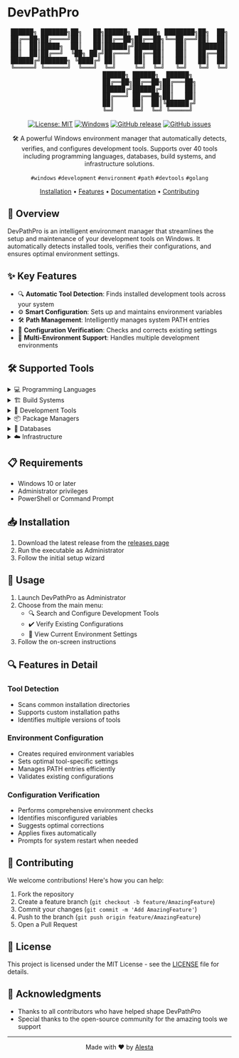 # DevPathPro

<div align="center">

<pre align="center">
██████╗ ███████╗██╗   ██╗██████╗  █████╗ ████████╗██╗  ██╗
██╔══██╗██╔════╝██║   ██║██╔══██╗██╔══██╗╚══██╔══╝██║  ██║
██║  ██║█████╗  ██║   ██║██████╔╝███████║   ██║   ███████║
██║  ██║██╔══╝  ╚██╗ ██╔╝██╔═══╝ ██╔══██║   ██║   ██╔══██║
██████╔╝███████╗ ╚████╔╝ ██║     ██║  ██║   ██║   ██║  ██║
╚═════╝ ╚══════╝  ╚═══╝  ╚═╝     ╚═╝  ╚═╝   ╚═╝   ╚═╝  ╚═╝
                ██████╗ ██████╗  ██████╗ 
                ██╔══██╗██╔══██╗██╔═══██╗
                ██████╔╝██████╔╝██║   ██║
                ██╔═══╝ ██╔══██╗██║   ██║
                ██║     ██║  ██║╚██████╔╝
                ╚═╝     ╚═╝  ╚═╝ ╚═════╝ 
</pre>

[![License: MIT](https://img.shields.io/badge/License-MIT-yellow.svg)](https://opensource.org/licenses/MIT)
[![Windows](https://img.shields.io/badge/Windows-10%2B-blue.svg)](https://www.microsoft.com/windows)
[![GitHub release](https://img.shields.io/github/v/release/mr-kotik/DevPathPro?include_prereleases)](https://github.com/mr-kotik/devpathpro/releases)
[![GitHub issues](https://img.shields.io/github/issues/mr-kotik/DevPathPro)](https://github.com/mr-kotik/devpathpro/issues)

🛠️ A powerful Windows environment manager that automatically detects, verifies, and configures development tools. Supports over 40 tools including programming languages, databases, build systems, and infrastructure solutions.

`#windows` `#development` `#environment` `#path` `#devtools` `#golang`

[Installation](#installation) • [Features](#features) • [Documentation](#features-in-detail) • [Contributing](#contributing)

</div>

## 🚀 Overview

DevPathPro is an intelligent environment manager that streamlines the setup and maintenance of your development tools on Windows. It automatically detects installed tools, verifies their configurations, and ensures optimal environment settings.

## ✨ Key Features

- 🔍 **Automatic Tool Detection**: Finds installed development tools across your system
- ⚙️ **Smart Configuration**: Sets up and maintains environment variables
- 🛠️ **Path Management**: Intelligently manages system PATH entries
- 🔄 **Configuration Verification**: Checks and corrects existing settings
- 🎯 **Multi-Environment Support**: Handles multiple development environments

## 🛠️ Supported Tools

<details>
<summary>💻 Programming Languages</summary>

- Python
- Node.js
- Java
- Go
- Rust
- Perl
- Scala
- Kotlin
- Swift
- Haskell
- Erlang
- Elixir
- .NET Core
- Ruby
</details>

<details>
<summary>🏗️ Build Systems</summary>

- CMake
- MSBuild
- Maven
- Gradle
- Make
- Ninja
</details>

<details>
<summary>🔧 Development Tools</summary>

- Git
- Visual Studio
- VS Code
- Docker
- Kubernetes
- Windows SDK
- WDK
- LLVM
- Jenkins
- SonarQube
- Grafana
</details>

<details>
<summary>📦 Package Managers</summary>

- vcpkg
- Conan
</details>

<details>
<summary>💾 Databases</summary>

- PostgreSQL
- MySQL
- MongoDB
- Redis
- Elasticsearch
- SQLite
- Oracle
- Cassandra
- Neo4j
- InfluxDB
</details>

<details>
<summary>☁️ Infrastructure</summary>

- Terraform
- Ansible
- Podman
- Helm
- Skaffold
</details>

## 📋 Requirements

- Windows 10 or later
- Administrator privileges
- PowerShell or Command Prompt

## 📥 Installation

1. Download the latest release from the [releases page](https://github.com/username/DevPathPro/releases)
2. Run the executable as Administrator
3. Follow the initial setup wizard

## 🚦 Usage

1. Launch DevPathPro as Administrator
2. Choose from the main menu:
   - 🔍 Search and Configure Development Tools
   - ✔️ Verify Existing Configurations
   - 👀 View Current Environment Settings
3. Follow the on-screen instructions

## 🔍 Features in Detail

### Tool Detection
- Scans common installation directories
- Supports custom installation paths
- Identifies multiple versions of tools

### Environment Configuration
- Creates required environment variables
- Sets optimal tool-specific settings
- Manages PATH entries efficiently
- Validates existing configurations

### Configuration Verification
- Performs comprehensive environment checks
- Identifies misconfigured variables
- Suggests optimal corrections
- Applies fixes automatically
- Prompts for system restart when needed

## 🤝 Contributing

We welcome contributions! Here's how you can help:

1. Fork the repository
2. Create a feature branch (`git checkout -b feature/AmazingFeature`)
3. Commit your changes (`git commit -m 'Add AmazingFeature'`)
4. Push to the branch (`git push origin feature/AmazingFeature`)
5. Open a Pull Request

## 📄 License

This project is licensed under the MIT License - see the [LICENSE](LICENSE) file for details.

## 🙏 Acknowledgments

- Thanks to all contributors who have helped shape DevPathPro
- Special thanks to the open-source community for the amazing tools we support

---

<div align="center">

Made with ❤️ by [Alesta](https://github.com/mr-kotik)

</div> 